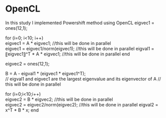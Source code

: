 # OpenCL


In this study I implemented Powershift method using OpenCL 
eigvec1 = ones(12,1);

 for (i=0; i<10; i++)        
    eigvec1 = A * eigvec1;    //this will be done in parallel        
    eigvec1 = eigvec1/norm(eigvec1); //this will be done in parallel
    eigval1 = 〖eigvec1〗^T * A * eigvec1; //this will be done in parallel
  end

  eigvec2 = ones(12,1);

B = A - eigval1 * (eigvec1 * eigvec1^T);  
// eigval1 and eigvec1 are the largest eigenvalue and its  eigenvector of A
// this will be done in parallel
    
  for (i=0;i<10;i++)       
    eigvec2 = B * eigvec2;    //this will be done in parallel        
    eigvec2 = eigvec2/norm(eigvec2); //this will be done in parallel
    eigval2 = x^T * B * x;
  end
